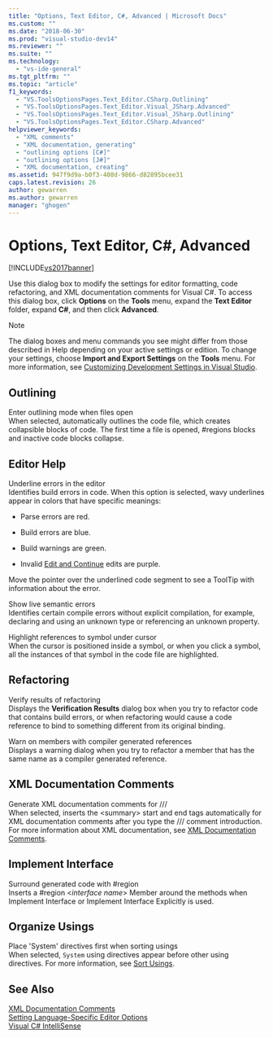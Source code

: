 ```yaml
---
title: "Options, Text Editor, C#, Advanced | Microsoft Docs"
ms.custom: ""
ms.date: "2018-06-30"
ms.prod: "visual-studio-dev14"
ms.reviewer: ""
ms.suite: ""
ms.technology: 
  - "vs-ide-general"
ms.tgt_pltfrm: ""
ms.topic: "article"
f1_keywords: 
  - "VS.ToolsOptionsPages.Text_Editor.CSharp.Outlining"
  - "VS.ToolsOptionsPages.Text_Editor.Visual_JSharp.Advanced"
  - "VS.ToolsOptionsPages.Text_Editor.Visual_JSharp.Outlining"
  - "VS.ToolsOptionsPages.Text_Editor.CSharp.Advanced"
helpviewer_keywords: 
  - "XML comments"
  - "XML documentation, generating"
  - "outlining options [C#]"
  - "outlining options [J#]"
  - "XML documentation, creating"
ms.assetid: 947f9d9a-b0f3-408d-9866-d82895bcee31
caps.latest.revision: 26
author: gewarren
ms.author: gewarren
manager: "ghogen"
---
```

# Options, Text Editor, C#, Advanced
[!INCLUDE[vs2017banner](../../includes/vs2017banner.md)]

  
Use this dialog box to modify the settings for editor formatting, code refactoring, and XML documentation comments for Visual C#. To access this dialog box, click **Options** on the **Tools** menu, expand the **Text Editor** folder, expand **C#**, and then click **Advanced**.  
  
> [!NOTE]
>  The dialog boxes and menu commands you see might differ from those described in Help depending on your active settings or edition. To change your settings, choose **Import and Export Settings** on the **Tools** menu. For more information, see [Customizing Development Settings in Visual Studio](http://msdn.microsoft.com/en-us/22c4debb-4e31-47a8-8f19-16f328d7dcd3).  
  
## Outlining  
 Enter outlining mode when files open  
 When selected, automatically outlines the code file, which creates collapsible blocks of code. The first time a file is opened, #regions blocks and inactive code blocks collapse.  
  
## Editor Help  
 Underline errors in the editor  
 Identifies build errors in code. When this option is selected, wavy underlines appear in colors that have specific meanings:  
  
-   Parse errors are red.  
  
-   Build errors are blue.  
  
-   Build warnings are green.  
  
-   Invalid [Edit and Continue](../../debugger/edit-and-continue.md) edits are purple.  
  
 Move the pointer over the underlined code segment to see a ToolTip with information about the error.  
  
 Show live semantic errors  
 Identifies certain compile errors without explicit compilation, for example, declaring and using an unknown type or referencing an unknown property.  
  
 Highlight references to symbol under cursor  
 When the cursor is positioned inside a symbol, or when you click a symbol, all the instances of that symbol in the code file are highlighted.  
  
## Refactoring  
 Verify results of refactoring  
 Displays the **Verification Results** dialog box when you try to refactor code that contains build errors, or when refactoring would cause a code reference to bind to something different from its original binding.  
  
 Warn on members with compiler generated references  
 Displays a warning dialog when you try to refactor a member that has the same name as a compiler generated reference.  
  
## XML Documentation Comments  
 Generate XML documentation comments for ///  
 When selected, inserts the \<summary> start and end tags automatically for XML documentation comments after you type the /// comment introduction. For more information about XML documentation, see [XML Documentation Comments](http://msdn.microsoft.com/library/803b7f7b-7428-4725-b5db-9a6cff273199).  
  
## Implement Interface  
 Surround generated code with #region  
 Inserts a #region \<*interface name*> Member around the methods when Implement Interface or Implement Interface Explicitly is used.  
  
## Organize Usings  
 Place 'System' directives first when sorting usings  
 When selected, `System` using directives appear before other using directives. For more information, see [Sort Usings](../../misc/sort-usings.md).  
  
## See Also  
 [XML Documentation Comments](http://msdn.microsoft.com/library/803b7f7b-7428-4725-b5db-9a6cff273199)   
 [Setting Language-Specific Editor Options](../../ide/reference/setting-language-specific-editor-options.md)   
 [Visual C# IntelliSense](../../ide/visual-csharp-intellisense.md)



